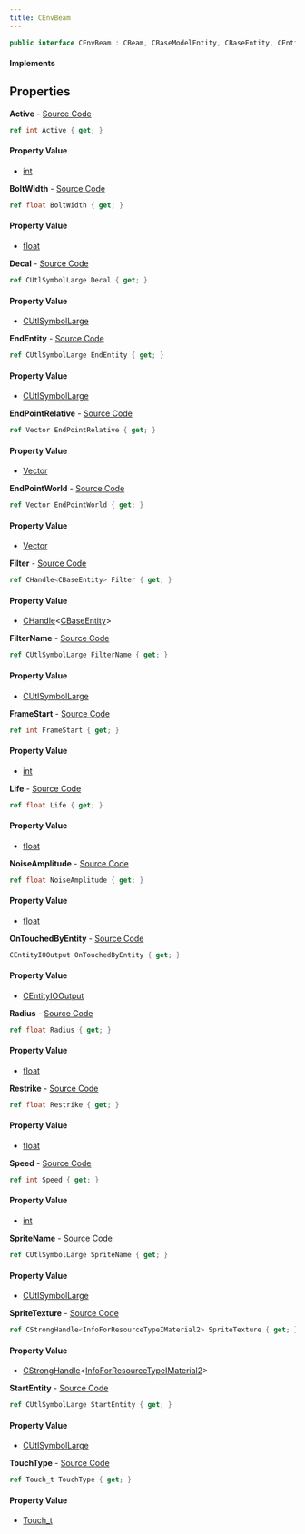 ```yaml
---
title: CEnvBeam
---
```


```csharp
public interface CEnvBeam : CBeam, CBaseModelEntity, CBaseEntity, CEntityInstance, ISchemaClass<CEntityInstance>, ISchemaClass<CBaseEntity>, ISchemaClass<CBaseModelEntity>, ISchemaClass<CBeam>, ISchemaClass<CEnvBeam>, ISchemaField, ISchemaClass, INativeHandle
```

#### Implements

## Properties

**Active** - [Source Code](https://github.com/swiftly-solution/swiftlys2/blob/master/managed/src/SwiftlyS2.Generated/Schemas/Interfaces/CEnvBeam.cs#L16)

```csharp
ref int Active { get; }
```

#### Property Value

- [int](https://learn.microsoft.com/dotnet/api/system.int32)

**BoltWidth** - [Source Code](https://github.com/swiftly-solution/swiftlys2/blob/master/managed/src/SwiftlyS2.Generated/Schemas/Interfaces/CEnvBeam.cs#L26)

```csharp
ref float BoltWidth { get; }
```

#### Property Value

- [float](https://learn.microsoft.com/dotnet/api/system.single)

**Decal** - [Source Code](https://github.com/swiftly-solution/swiftlys2/blob/master/managed/src/SwiftlyS2.Generated/Schemas/Interfaces/CEnvBeam.cs#L50)

```csharp
ref CUtlSymbolLarge Decal { get; }
```

#### Property Value

- [CUtlSymbolLarge](/docs/api/shared/natives/cutlsymbollarge)

**EndEntity** - [Source Code](https://github.com/swiftly-solution/swiftlys2/blob/master/managed/src/SwiftlyS2.Generated/Schemas/Interfaces/CEnvBeam.cs#L22)

```csharp
ref CUtlSymbolLarge EndEntity { get; }
```

#### Property Value

- [CUtlSymbolLarge](/docs/api/shared/natives/cutlsymbollarge)

**EndPointRelative** - [Source Code](https://github.com/swiftly-solution/swiftlys2/blob/master/managed/src/SwiftlyS2.Generated/Schemas/Interfaces/CEnvBeam.cs#L40)

```csharp
ref Vector EndPointRelative { get; }
```

#### Property Value

- [Vector](/docs/api/shared/natives/vector)

**EndPointWorld** - [Source Code](https://github.com/swiftly-solution/swiftlys2/blob/master/managed/src/SwiftlyS2.Generated/Schemas/Interfaces/CEnvBeam.cs#L38)

```csharp
ref Vector EndPointWorld { get; }
```

#### Property Value

- [Vector](/docs/api/shared/natives/vector)

**Filter** - [Source Code](https://github.com/swiftly-solution/swiftlys2/blob/master/managed/src/SwiftlyS2.Generated/Schemas/Interfaces/CEnvBeam.cs#L48)

```csharp
ref CHandle<CBaseEntity> Filter { get; }
```

#### Property Value

- [CHandle](/docs/api/shared/natives/chandle-1)<[CBaseEntity](/docs/api/shared/schemadefinitions/cbaseentity)>

**FilterName** - [Source Code](https://github.com/swiftly-solution/swiftlys2/blob/master/managed/src/SwiftlyS2.Generated/Schemas/Interfaces/CEnvBeam.cs#L46)

```csharp
ref CUtlSymbolLarge FilterName { get; }
```

#### Property Value

- [CUtlSymbolLarge](/docs/api/shared/natives/cutlsymbollarge)

**FrameStart** - [Source Code](https://github.com/swiftly-solution/swiftlys2/blob/master/managed/src/SwiftlyS2.Generated/Schemas/Interfaces/CEnvBeam.cs#L36)

```csharp
ref int FrameStart { get; }
```

#### Property Value

- [int](https://learn.microsoft.com/dotnet/api/system.int32)

**Life** - [Source Code](https://github.com/swiftly-solution/swiftlys2/blob/master/managed/src/SwiftlyS2.Generated/Schemas/Interfaces/CEnvBeam.cs#L24)

```csharp
ref float Life { get; }
```

#### Property Value

- [float](https://learn.microsoft.com/dotnet/api/system.single)

**NoiseAmplitude** - [Source Code](https://github.com/swiftly-solution/swiftlys2/blob/master/managed/src/SwiftlyS2.Generated/Schemas/Interfaces/CEnvBeam.cs#L28)

```csharp
ref float NoiseAmplitude { get; }
```

#### Property Value

- [float](https://learn.microsoft.com/dotnet/api/system.single)

**OnTouchedByEntity** - [Source Code](https://github.com/swiftly-solution/swiftlys2/blob/master/managed/src/SwiftlyS2.Generated/Schemas/Interfaces/CEnvBeam.cs#L52)

```csharp
CEntityIOOutput OnTouchedByEntity { get; }
```

#### Property Value

- [CEntityIOOutput](/docs/api/shared/schemadefinitions/centityiooutput)

**Radius** - [Source Code](https://github.com/swiftly-solution/swiftlys2/blob/master/managed/src/SwiftlyS2.Generated/Schemas/Interfaces/CEnvBeam.cs#L42)

```csharp
ref float Radius { get; }
```

#### Property Value

- [float](https://learn.microsoft.com/dotnet/api/system.single)

**Restrike** - [Source Code](https://github.com/swiftly-solution/swiftlys2/blob/master/managed/src/SwiftlyS2.Generated/Schemas/Interfaces/CEnvBeam.cs#L32)

```csharp
ref float Restrike { get; }
```

#### Property Value

- [float](https://learn.microsoft.com/dotnet/api/system.single)

**Speed** - [Source Code](https://github.com/swiftly-solution/swiftlys2/blob/master/managed/src/SwiftlyS2.Generated/Schemas/Interfaces/CEnvBeam.cs#L30)

```csharp
ref int Speed { get; }
```

#### Property Value

- [int](https://learn.microsoft.com/dotnet/api/system.int32)

**SpriteName** - [Source Code](https://github.com/swiftly-solution/swiftlys2/blob/master/managed/src/SwiftlyS2.Generated/Schemas/Interfaces/CEnvBeam.cs#L34)

```csharp
ref CUtlSymbolLarge SpriteName { get; }
```

#### Property Value

- [CUtlSymbolLarge](/docs/api/shared/natives/cutlsymbollarge)

**SpriteTexture** - [Source Code](https://github.com/swiftly-solution/swiftlys2/blob/master/managed/src/SwiftlyS2.Generated/Schemas/Interfaces/CEnvBeam.cs#L18)

```csharp
ref CStrongHandle<InfoForResourceTypeIMaterial2> SpriteTexture { get; }
```

#### Property Value

- [CStrongHandle](/docs/api/shared/natives/cstronghandle-1)<[InfoForResourceTypeIMaterial2](/docs/api/shared/schemadefinitions/infoforresourcetypeimaterial2)>

**StartEntity** - [Source Code](https://github.com/swiftly-solution/swiftlys2/blob/master/managed/src/SwiftlyS2.Generated/Schemas/Interfaces/CEnvBeam.cs#L20)

```csharp
ref CUtlSymbolLarge StartEntity { get; }
```

#### Property Value

- [CUtlSymbolLarge](/docs/api/shared/natives/cutlsymbollarge)

**TouchType** - [Source Code](https://github.com/swiftly-solution/swiftlys2/blob/master/managed/src/SwiftlyS2.Generated/Schemas/Interfaces/CEnvBeam.cs#L44)

```csharp
ref Touch_t TouchType { get; }
```

#### Property Value

- [Touch_t](/docs/api/shared/schemadefinitions/touch_t)

